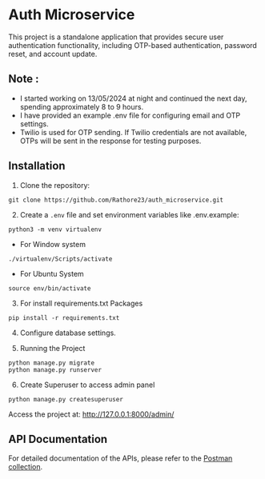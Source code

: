 # Auth Microservice

This project is a standalone application that provides secure user authentication
functionality, including OTP-based authentication, password reset, and account update.


## Note :

- I started working on 13/05/2024 at night and continued the next day, spending approximately 8 to 9 hours.
- I have provided an example .env file for configuring email and OTP settings.
- Twilio is used for OTP sending. If Twilio credentials are not available, OTPs will be sent in the response for testing purposes.


## Installation

1. Clone the repository:

```
git clone https://github.com/Rathore23/auth_microservice.git
```

2. Create a `.env` file and set environment variables like .env.example:

```
python3 -m venv virtualenv
```

- For Window system

```
./virtualenv/Scripts/activate
```

- For Ubuntu System
```
source env/bin/activate
```

3. For install requirements.txt Packages

```
pip install -r requirements.txt
```

4. Configure database settings.

5. Running the Project

```
python manage.py migrate
python manage.py runserver
```

6. Create Superuser to access admin panel

```
python manage.py createsuperuser
```

Access the project at: http://127.0.0.1:8000/admin/


## API Documentation

For detailed documentation of the APIs, please refer to the [Postman collection](https://documenter.getpostman.com/view/20555319/2sA3JQ3ygc).

